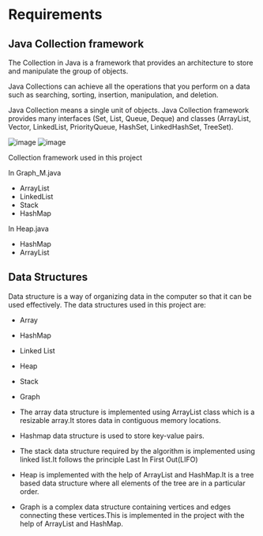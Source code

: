 # Requirements

## Java Collection framework

The Collection in Java is a framework that provides an architecture to store and manipulate the group of objects.

Java Collections can achieve all the operations that you perform on a data such as searching, sorting, insertion, manipulation, and deletion.

Java Collection means a single unit of objects. Java Collection framework provides many interfaces (Set, List, Queue, Deque) and classes (ArrayList, Vector, LinkedList, PriorityQueue, HashSet, LinkedHashSet, TreeSet).

![image](https://github.com/Glance-JJ/Metro_Shortest_Route/assets/100403922/c9a9fbe9-1d93-4910-bc7b-0f5dda318478)
![image](https://github.com/Glance-JJ/Metro_Shortest_Route/assets/100403922/65a8fd3c-90b8-48cf-8583-5159f1317068)



Collection framework used in this project

In Graph_M.java

* ArrayList
* LinkedList
* Stack
* HashMap

In Heap.java

* HashMap
* ArrayList



## Data Structures
Data structure is a way of organizing data in the computer so that it can be used effectively.
The data structures used in this project are:
* Array
* HashMap
* Linked List
* Heap
* Stack
* Graph

* The array data structure is implemented using ArrayList class which is a resizable array.It stores data in contiguous memory locations.
* Hashmap data structure is used to store key-value pairs.
* The stack data structure required by the algorithm is implemented using linked list.It follows the principle Last In First Out(LIFO)
* Heap is implemented with the help of ArrayList and HashMap.It is a tree based data structure where all elements of the tree are in a particular order.
* Graph is a complex data structure containing vertices and edges connecting these vertices.This is implemented in the project with the help of ArrayList and HashMap.
